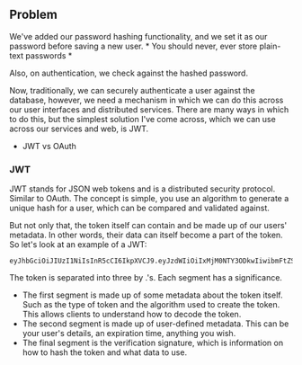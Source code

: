 ## Problem

We've added our password hashing functionality, and we set it as our password before saving
a new user. * You should never, ever store plain-text passwords *

Also, on authentication, we check against the hashed password.

Now, traditionally, we can securely authenticate a user against the database, however, we need
a mechanism in which we can do this across our user interfaces and distributed services. There
are many ways in which to do this, but the simplest solution I've come across, which we can use
across our services and web, is JWT.

- JWT vs OAuth

### JWT
JWT stands for JSON web tokens and is a distributed security protocol. Similar to OAuth.
The concept is simple, you use an algorithm to generate a unique hash for a user, 
which can be compared and validated against.

But not only that, the token itself can contain and be made up of our users' metadata.
In other words, their data can itself become a part of the token. So let's look at an example
of a JWT:

```
eyJhbGciOiJIUzI1NiIsInR5cCI6IkpXVCJ9.eyJzdWIiOiIxMjM0NTY3ODkwIiwibmFtZSI6IkpvaG4gRG9lIiwiYWRtaW4iOnRydWV9.TJVA95OrM7E2cBab30RMHrHDcEfxjoYZgeFONFh7HgQ
```

The token is separated into three by .'s. Each segment has a significance. 

- The first segment is made up of some metadata about the token itself. Such as the type of token and the algorithm used to create the token. This allows clients to understand how to decode the token. 
- The second segment is made up of user-defined metadata. This can be your user's details, an expiration time, anything you wish. 
- The final segment is the verification signature, which is information on how to hash the token and what data to use.

